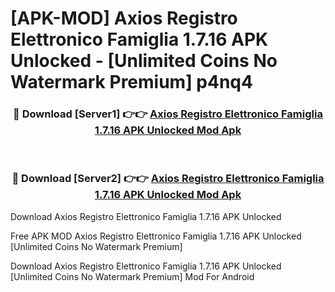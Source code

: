# [APK-MOD] Axios Registro Elettronico Famiglia 1.7.16 APK Unlocked - [Unlimited Coins No Watermark Premium] p4nq4



<div align="center">
<h3>🔴 Download [Server1] 👉👉 <a href="https://momento.my/?title=Axios_Registro_Elettronico_Famiglia_1.7.16_APK_Unlocked">Axios Registro Elettronico Famiglia 1.7.16 APK Unlocked Mod Apk</a></h3><br>

<h3>🔴 Download [Server2] 👉👉 <a href="https://momento.my/?title=Axios_Registro_Elettronico_Famiglia_1.7.16_APK_Unlocked">Axios Registro Elettronico Famiglia 1.7.16 APK Unlocked Mod Apk</a></h3>
</div>



Download Axios Registro Elettronico Famiglia 1.7.16 APK Unlocked 

Free APK MOD Axios Registro Elettronico Famiglia 1.7.16 APK Unlocked [Unlimited Coins No Watermark Premium]

Download Axios Registro Elettronico Famiglia 1.7.16 APK Unlocked [Unlimited Coins No Watermark Premium] Mod For Android
